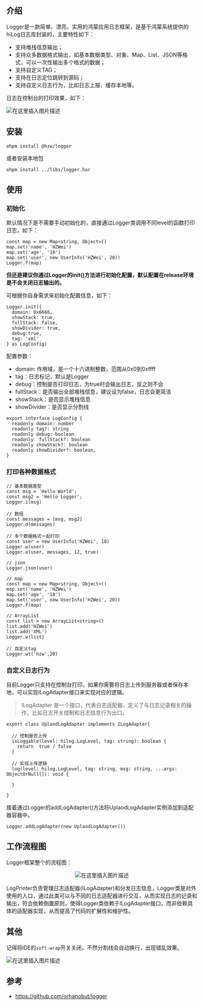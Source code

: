 ## 介绍

Logger是一款简单、漂亮、实用的鸿蒙应用日志框架，是基于鸿蒙系统提供的hiLog日志库封装的，主要特性如下：

- 支持堆栈信息输出；
- 支持众多数据格式输出，如基本数据类型、对象、Map、List、JSON等格式，可以一次性输出多个格式的数据；
- 支持自定义TAG；
- 支持在日志定位跳转到源码；
- 支持自定义日志行为，比如日志上报、缓存本地等。

日志在控制台的打印效果，如下：

![在这里插入图片描述](https://i-blog.csdnimg.cn/direct/f07550fbabfb4e07a7438041e47ec4d9.png)


## 安装

```
ohpm install @hzw/logger
```

或者安装本地包

```
ohpm install ../libs/logger.har
```

## 使用

### 初始化

默认情况下是不需要手动初始化的，直接通过Logger类调用不同level的函数打印日志，如下：

```
const map = new Map<string, Object>()
map.set('name', 'HZWei')
map.set('age', '18')
map.set('user', new UserInfo('HZWei', 20))
Logger.f(map)
```

**但还是建议你通过Logger的init()方法进行初始化配置，默认配置在release环境是不会关闭日志输出的。**

可根据你自身需求来初始化配置信息，如下：

```
Logger.init({
  domain: 0x6666,
  showStack: true,
  fullStack: false,
  showDivider: true,
  debug:true,
  tag: 'xml'
} as LogConfig)
```

配置参数：

- domain: 作用域，是一个十六进制整数，范围从0x0到0xffff
- tag：日志标记，默认是Logger
- debug：控制是否打印日志，为true时会输出日志，反之则不会
- fullStack：是否输出全部堆栈信息，建议设为false，日志会更简洁
- showStack：是否显示堆栈信息
- showDivider：是否显示分割线

```
export interface LogConfig {
  readonly domain: number 
  readonly tag?: string
  readonly debug: boolean
  readonly  fullStack?: boolean
  readonly showStack?: boolean
  readonly showDivider?: boolean,
}
```

### 打印各种数据格式

```
// 基本数据类型
const msg = 'Hello World';
const msg2 = 'Hello Logger';
Logger.i(msg)

// 数组
const messages = [msg, msg2]
Logger.d(messages)

// 多个数据格式一起打印
const user = new UserInfo('HZWei', 18)
Logger.w(user)
Logger.e(user, messages, 12, true)

// json
Logger.json(user)

// map
const map = new Map<string, Object>()
map.set('name', 'HZWei')
map.set('age', '18')
map.set('user', new UserInfo('HZWei', 20))
Logger.f(map)

// ArrayList
const list = new ArrayList<string>()
list.add('HZWei')
list.add('XML')
Logger.w(list)

// 自定义tag
Logger.wt('hzw',20)
```

### 自定义日志行为

目前Logger只支持在控制台打印，如果你需要将日志上传到服务器或者保存本地，可以实现ILogAdapter接口来实现对应的逻辑。

> ILogAdapter 是一个接口，代表日志适配器，定义了与日志记录相关的操作，比如日志开关控制和日志信息行为出口。


```
export class UplaodLogAdapter implements ILogAdapter{

  // 控制是否上传    
  isLoggable(level: hilog.LogLevel, tag: string): boolean {
    return  true / false
  }
  
  // 实现上传逻辑
  log(level: hilog.LogLevel, tag: string, msg: string, ...args: ObjectOrNull[]): void {
      
  }

}
```

接着通过Logger的addLogAdapter()方法将UplaodLogAdapter实例添加到适配器容器中。

```
Logger.addLogAdapter(new UplaodLogAdapter())
```

## 工作流程图

Logger框架整个的流程图：


<center>

![在这里插入图片描述](https://i-blog.csdnimg.cn/direct/947f4b13189845fca93ea9613cd9e790.png)


</center>


LogPrinter负责管理日志适配器(ILogAdapter)和分发日志信息，Logger类是对外使用的入口，通过此类可以与不同的日志适配器进行交互，从而实现日志的记录和输出，符合依赖倒置原则，使得Logger类依赖于ILogAdapter接口，而非依赖具体的适配器实现，从而提高了代码的扩展性和维护性。


## 其他

记得将IDE的`soft-wrap`开关关闭，不然分割线会自动换行，出现错乱效果。




![在这里插入图片描述](https://i-blog.csdnimg.cn/direct/51d905156f9248ab96120f6f90ac27d9.png)




## 参考


- https://github.com/orhanobut/logger


